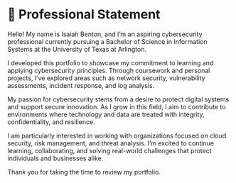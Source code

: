 # 🧠 Professional Statement

Hello! My name is Isaiah Benton, and I’m an aspiring cybersecurity professional currently pursuing a Bachelor of Science in Information Systems at the University of Texas at Arlington.

I developed this portfolio to showcase my commitment to learning and applying cybersecurity principles. Through coursework and personal projects, I’ve explored areas such as network security, vulnerability assessments, incident response, and log analysis.

My passion for cybersecurity stems from a desire to protect digital systems and support secure innovation. As I grow in this field, I aim to contribute to environments where technology and data are treated with integrity, confidentiality, and resilience.

I am particularly interested in working with organizations focused on cloud security, risk management, and threat analysis. I’m excited to continue learning, collaborating, and solving real-world challenges that protect individuals and businesses alike.

Thank you for taking the time to review my portfolio.
